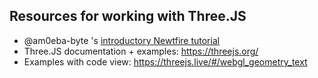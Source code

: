 ## Resources for working with Three.JS

* @am0eba-byte 's [introductory Newtfire tutorial](https://newtfire.github.io/newTutorials/threeJS/threeJS.html)
* Three.JS documentation + examples: <https://threejs.org/>
* Examples with code view: <https://threejs.live/#/webgl_geometry_text>
